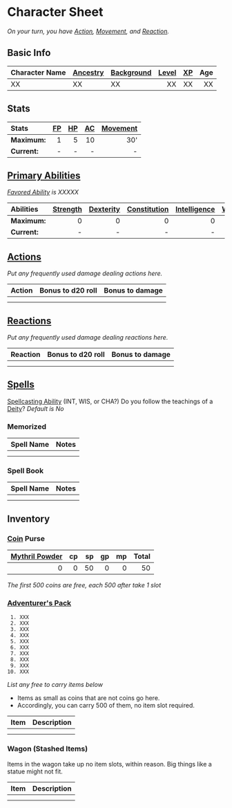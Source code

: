 # Character Sheet

*On your turn, you have [Action](../../Game%20Procedures/Action.md), [Movement](../../Game%20Procedures/Movement.md), and [Reaction](../../Game%20Procedures/Reaction.md).*

## Basic Info

| Character Name | [Ancestry](../../Player%20Characters/Ancenstries/Ancestry.md) | [Background](../../Player%20Characters/Background.md) | [Level](../../Player%20Characters/Derived%20Statistics/Level.md) | [XP](../../Player%20Characters/Derived%20Statistics/Experience%20Points.md) | Age |
| -------------- | :------------------------------------------------------------ | :---------------------------------------------------- | ---------------------------------------------------------------: | --------------------------------------------------------------------------: | --: |
| XX             | XX                                                            | XX                                                    |                                                               XX |                                                                          XX |  XX |

## Stats

| Stats        | [FP](../../Player%20Characters/Derived%20Statistics/Fatigue%20Points.md) | [HP](../../Player%20Characters/Derived%20Statistics/Health%20Points.md) | [AC](../../Player%20Characters/Derived%20Statistics/Armor%20Class.md) | [Movement](../../Game%20Procedures/Movement.md) |
| :----------- | -----------------------------------------------------------------------: | ----------------------------------------------------------------------: | --------------------------------------------------------------------: | ----------------------------------------------: |
| **Maximum:** |                                                                        1 |                                                                       5 |                                                                    10 |                                             30' |
| **Current:** |                                                                        - |                                                                       - |                                                                     - |                                               - |

## [Primary Abilities](../../Player%20Characters/Chosen%20Statistics/Ability%20Scores.md)

*[Favored Ability](../../Player%20Characters/Favored%20Ability.md) is XXXXX*

| Abilities    | [Strength](../../Player%20Characters/Chosen%20Statistics/Strength.md) | [Dexterity](../../Player%20Characters/Chosen%20Statistics/Dexterity.md) | [Constitution](../../Player%20Characters/Chosen%20Statistics/Constitution.md) | [Intelligence](../../Player%20Characters/Chosen%20Statistics/Intelligence.md) | [Wisdom](../../Player%20Characters/Chosen%20Statistics/Wisdom.md)<br> | [Charisma](../../Player%20Characters/Chosen%20Statistics/Charisma.md)<br> |
| :----------- | --------------------------------------------------------------------: | ----------------------------------------------------------------------: | ----------------------------------------------------------------------------: | ----------------------------------------------------------------------------: | --------------------------------------------------------------------: | ------------------------------------------------------------------------: |
| **Maximum:** |                                                                     0 |                                                                       0 |                                                                             0 |                                                                             0 |                                                                     0 |                                                                         0 |
| **Current:** |                                                                     - |                                                                       - |                                                                             - |                                                                             - |                                                                     - |                                                                         - |

## [Actions](../../Game%20Procedures/Action.md)

*Put any frequently used damage dealing actions here.*

| Action | Bonus to d20 roll | Bonus to damage |
| ------ | ----------------- | --------------- |
|        |                   |                 |
|        |                   |                 |

## [Reactions](../../Game%20Procedures/Reaction.md)

*Put any frequently used damage dealing reactions here.*

| Reaction | Bonus to d20 roll | Bonus to damage |
| -------- | ----------------- | --------------- |
|          |                   |                 |
|          |                   |                 |

## [Spells](../../Magic/Spellcasting/Spells.md)

[Spellcasting Ability](../../Magic/The%20Spellcasting%20Disciplines/Spellcasting%20Ability.md) (INT, WIS, or CHA?)
Do you follow the teachings of a [Deity](../../Magic/Deities/Deities.md)? *Default is No*

### Memorized

| Spell Name | Notes |
| ---------- | ----- |
|            |       |
|            |       |

### Spell Book

| Spell Name | Notes |
| ---------- | ----- |
|            |       |
|            |       |

## Inventory

### [Coin](../../Economy/Coins.md) Purse

| [Mythril Powder](../../Magic/Mythril.md) |  cp |  sp |  gp |  mp | Total |
| ---------------------------------------: | --: | --: | --: | --: | ----: |
|                                        0 |   0 |  50 |   0 |   0 |    50 |

*The first 500 coins are free, each 500 after take 1 slot*

### [Adventurer's Pack](../../Items/Individual%20Item%20Cards/Gear/100%20Coins/Adventurer's%20Pack.md)

```
 1. XXX
 2. XXX
 3. XXX
 4. XXX
 5. XXX
 6. XXX
 7. XXX
 8. XXX
 9. XXX
10. XXX
```

*List any free to carry items below*
- Items as small as coins that are not coins go here.
- Accordingly, you can carry 500 of them, no item slot required.

| Item | Description |
| ---- | ----------- |
|      |             |
|      |             |

### Wagon (Stashed Items)

Items in the wagon take up no item slots, within reason. Big things like a statue might not fit.

| Item | Description |
| ---- | ----------- |
|      |             |
|      |             |
